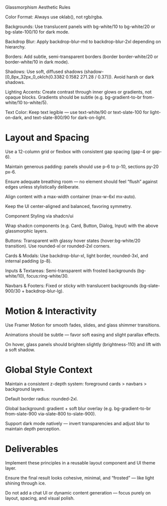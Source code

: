 Glassmorphism Aesthetic Rules

Color Format: Always use oklab(), not rgb/rgba.

Backgrounds: Use translucent panels with bg-white/10 to bg-white/20 or bg-slate-100/10 for dark mode.

Backdrop Blur: Apply backdrop-blur-md to backdrop-blur-2xl depending on hierarchy.

Borders: Add subtle, semi-transparent borders (border border-white/20 or border-white/10 in dark mode).

Shadows: Use soft, diffused shadows (shadow-[0_8px_32px_0_oklch(0.3382 0.1582 271.28 / 0.37)]). Avoid harsh or dark shadows.

Lighting Accents: Create contrast through inner glows or gradients, not opaque blocks. Gradients should be subtle (e.g. bg-gradient-to-br from-white/10 to-white/5).

Text Color: Keep text legible — use text-white/90 or text-slate-100 for light-on-dark, and text-slate-800/90 for dark-on-light.

# Layout and Spacing

Use a 12-column grid or flexbox with consistent gap spacing (gap-4 or gap-6).

Maintain generous padding: panels should use p-6 to p-10, sections py-20 px-6.

Ensure adequate breathing room — no element should feel “flush” against edges unless stylistically deliberate.

Align content with a max-width container (max-w-6xl mx-auto).

Keep the UI center-aligned and balanced, favoring symmetry.

 Component Styling via shadcn/ui

Wrap shadcn components (e.g. Card, Button, Dialog, Input) with the above glassmorphic layers.

Buttons: Transparent with glassy hover states (hover:bg-white/20 transition). Use rounded-xl or rounded-2xl corners.

Cards & Modals: Use backdrop-blur-xl, light border, rounded-3xl, and internal padding (p-8).

Inputs & Textareas: Semi-transparent with frosted backgrounds (bg-white/10), focus:ring-white/30.

Navbars & Footers: Fixed or sticky with translucent backgrounds (bg-slate-900/30 + backdrop-blur-lg).

# Motion & Interactivity

Use Framer Motion for smooth fades, slides, and glass shimmer transitions.

Animations should be subtle — favor soft easing and slight parallax effects.

On hover, glass panels should brighten slightly (brightness-110) and lift with a soft shadow.

# Global Style Context

Maintain a consistent z-depth system: foreground cards > navbars > background layers.

Default border radius: rounded-2xl.

Global background: gradient + soft blur overlay (e.g. bg-gradient-to-br from-slate-900 via-slate-800 to-slate-900).

Support dark mode natively — invert transparencies and adjust blur to maintain depth perception.

# Deliverables

Implement these principles in a reusable layout component and UI theme layer.

Ensure the final result looks cohesive, minimal, and “frosted” — like light shining through ice.

Do not add a chat UI or dynamic content generation — focus purely on layout, spacing, and visual polish.